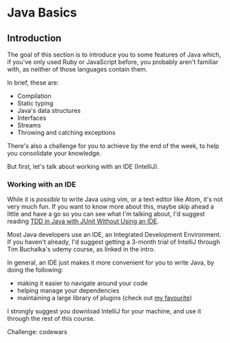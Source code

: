# Java Basics

## Introduction
The goal of this section is to introduce you to some features of Java which, if you've only used Ruby or JavaScript before, you probably aren't familiar with, as neither of those languages contain them. 

In brief, these are:

* Compilation
* Static typing
* Java's data structures
* Interfaces
* Streams
* Throwing and catching exceptions

There's also a challenge for you to achieve by the end of the week, to help you consolidate your knowledge.

But first, let's talk about working with an IDE (IntelliJ).

### Working with an IDE

While it is *possible* to write Java using vim, or a text editor like Atom, it's not very much fun. If you want to know more about this, maybe skip ahead a little and have a go so you can see what I'm talking about, I'd suggest reading [TDD in Java with JUnit  Without Using an IDE](https://medium.com/@pelensky/java-tdd-with-junit-without-using-an-ide-cd24d38adff).

Most Java developers use an IDE, an Integrated Development Environment. If you haven't already, I'd suggest getting a 3-month trial of IntelliJ through Tim Buchalka's udemy course, as linked in the intro.

In general, an IDE just makes it more convenient for you to write Java, by doing the following:

* making it easier to navigate around your code
* helping manage your dependencies
* maintaining a large library of plugins (check out [my favourite](https://plugins.jetbrains.com/plugin/8575-nyan-progress-bar))

I strongly suggest you download IntelliJ for your machine, and use it through the rest of this course. 




Challenge: codewars
